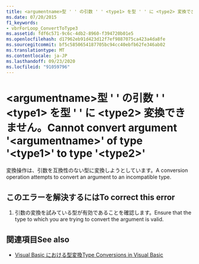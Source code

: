 ```yaml
---
title: <argumentname>型 ' ' の引数 ' ' <type1> を型 ' ' に <type2> 変換できません。
ms.date: 07/20/2015
f1_keywords:
- vbrForLoop_ConvertToType3
ms.assetid: fdf6c571-9c6c-4db2-8960-f394720b01e5
ms.openlocfilehash: d17962eb91d423d12f7ef9887075ca423a4da8fe
ms.sourcegitcommit: bf5c5850654187705bc94cc40ebfb62fe346ab02
ms.translationtype: MT
ms.contentlocale: ja-JP
ms.lasthandoff: 09/23/2020
ms.locfileid: "91059796"
---
```

# <a name="cannot-convert-argument-argumentname-of-type-type1-to-type-type2"></a><span data-ttu-id="bfb67-102">\<argumentname>型 ' ' の引数 ' ' \<type1> を型 ' ' に \<type2> 変換できません。</span><span class="sxs-lookup"><span data-stu-id="bfb67-102">Cannot convert argument '\<argumentname>' of type '\<type1>' to type '\<type2>'</span></span>

<span data-ttu-id="bfb67-103">変換操作は、引数を互換性のない型に変換しようとしています。</span><span class="sxs-lookup"><span data-stu-id="bfb67-103">A conversion operation attempts to convert an argument to an incompatible type.</span></span>  
  
## <a name="to-correct-this-error"></a><span data-ttu-id="bfb67-104">このエラーを解決するには</span><span class="sxs-lookup"><span data-stu-id="bfb67-104">To correct this error</span></span>  
  
1. <span data-ttu-id="bfb67-105">引数の変換を試みている型が有効であることを確認します。</span><span class="sxs-lookup"><span data-stu-id="bfb67-105">Ensure that the type to which you are trying to convert the argument is valid.</span></span>  
  
## <a name="see-also"></a><span data-ttu-id="bfb67-106">関連項目</span><span class="sxs-lookup"><span data-stu-id="bfb67-106">See also</span></span>

- [<span data-ttu-id="bfb67-107">Visual Basic における型変換</span><span class="sxs-lookup"><span data-stu-id="bfb67-107">Type Conversions in Visual Basic</span></span>](../programming-guide/language-features/data-types/type-conversions.md)
